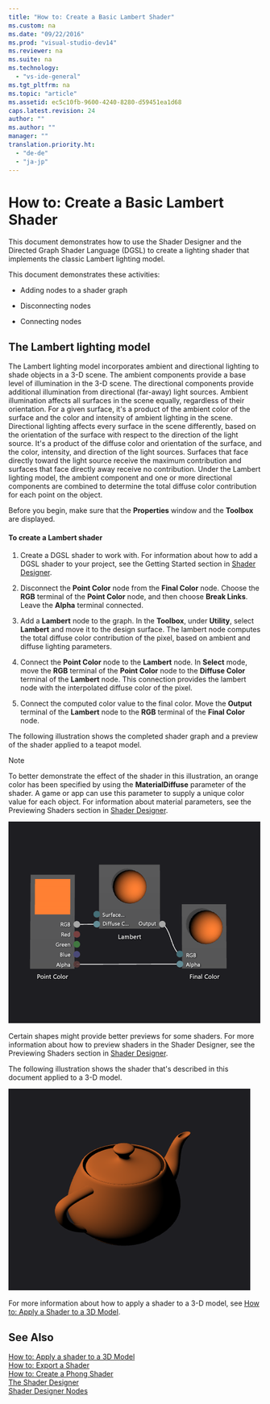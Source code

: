 ```yaml
---
title: "How to: Create a Basic Lambert Shader"
ms.custom: na
ms.date: "09/22/2016"
ms.prod: "visual-studio-dev14"
ms.reviewer: na
ms.suite: na
ms.technology: 
  - "vs-ide-general"
ms.tgt_pltfrm: na
ms.topic: "article"
ms.assetid: ec5c10fb-9600-4240-8280-d59451ea1d68
caps.latest.revision: 24
author: ""
ms.author: ""
manager: ""
translation.priority.ht: 
  - "de-de"
  - "ja-jp"
---
```

# How to: Create a Basic Lambert Shader
This document demonstrates how to use the Shader Designer and the Directed Graph Shader Language (DGSL) to create a lighting shader that implements the classic Lambert lighting model.  
  
 This document demonstrates these activities:  
  
-   Adding nodes to a shader graph  
  
-   Disconnecting nodes  
  
-   Connecting nodes  
  
## The Lambert lighting model  
 The Lambert lighting model incorporates ambient and directional lighting to shade objects in a 3-D scene. The ambient components provide a base level of illumination in the 3-D scene. The directional components provide additional illumination from directional (far-away) light sources. Ambient illumination affects all surfaces in the scene equally, regardless of their orientation. For a given surface, it's a product of the ambient color of the surface and the color and intensity of ambient lighting in the scene. Directional lighting affects every surface in the scene differently, based on the orientation of the surface with respect to the direction of the light source. It's a product of the diffuse color and orientation of the surface, and the color, intensity, and direction of the light sources. Surfaces that face directly toward the light source receive the maximum contribution and surfaces that face directly away receive no contribution. Under the Lambert lighting model, the ambient component and one or more directional components are combined to determine the total diffuse color contribution for each point on the object.  
  
 Before you begin, make sure that the **Properties** window and the **Toolbox** are displayed.  
  
#### To create a Lambert shader  
  
1.  Create a DGSL shader to work with. For information about how to add a DGSL shader to your project, see the Getting Started section in [Shader Designer](../vs140/shader-designer.md).  
  
2.  Disconnect the **Point Color** node from the **Final Color** node. Choose the **RGB** terminal of the **Point Color** node, and then choose **Break Links**. Leave the **Alpha** terminal connected.  
  
3.  Add a **Lambert** node to the graph. In the **Toolbox**, under **Utility**, select **Lambert** and move it to the design surface. The lambert node computes the total diffuse color contribution of the pixel, based on ambient and diffuse lighting parameters.  
  
4.  Connect the **Point Color** node to the **Lambert** node. In **Select** mode, move the **RGB** terminal of the **Point Color** node to the **Diffuse Color** terminal of the **Lambert** node. This connection provides the lambert node with the interpolated diffuse color of the pixel.  
  
5.  Connect the computed color value to the final color. Move the **Output** terminal of the **Lambert** node to the **RGB** terminal of the **Final Color** node.  
  
 The following illustration shows the completed shader graph and a preview of the shader applied to a teapot model.  
  
> [!NOTE]
>  To better demonstrate the effect of the shader in this illustration, an orange color has been specified by using the **MaterialDiffuse** parameter of the shader. A game or app can use this parameter to supply a unique color value for each object. For information about material parameters, see the Previewing Shaders section in [Shader Designer](../vs140/shader-designer.md).  
  
 ![The shader graph and a preview of its effect.](../vs140/media/digit-lambert-effect-graph.png "Digit-Lambert-Effect-Graph")  
  
 Certain shapes might provide better previews for some shaders. For more information about how to preview shaders in the Shader Designer, see the Previewing Shaders section in [Shader Designer](../vs140/shader-designer.md).  
  
 The following illustration shows the shader that's described in this document applied to a 3-D model.  
  
 ![Lambert lighting applied to a model.](../vs140/media/digit-lambert-effect-result.png "Digit-Lambert-Effect-Result")  
  
 For more information about how to apply a shader to a 3-D model, see [How to: Apply a Shader to a 3D Model](../vs140/how-to--apply-a-shader-to-a-3-d-model.md).  
  
## See Also  
 [How to: Apply a shader to a 3D Model](../vs140/how-to--apply-a-shader-to-a-3-d-model.md)   
 [How to: Export a Shader](../vs140/how-to--export-a-shader.md)   
 [How to: Create a Phong Shader](../vs140/how-to--create-a-basic-phong-shader.md)   
 [The Shader Designer](../vs140/shader-designer.md)   
 [Shader Designer Nodes](../vs140/shader-designer-nodes.md)
